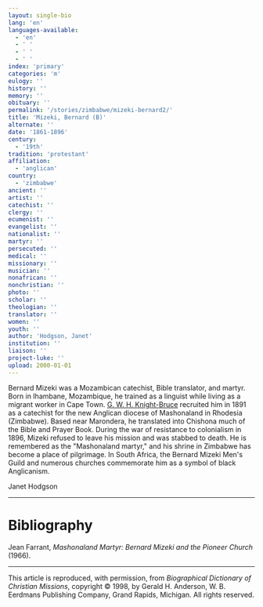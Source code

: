 ```yaml
---
layout: single-bio
lang: 'en'
languages-available:
  - 'en'
  - ' '
  - ' '
  - ' '
index: 'primary'
categories: 'm'
eulogy: ''
history: ''
memory: ''
obituary: ''
permalink: '/stories/zimbabwe/mizeki-bernard2/'
title: 'Mizeki, Bernard (B)'
alternate: ''
date: '1861-1896'
century:
  - '19th'
tradition: 'protestant'
affiliation:
  - 'anglican'
country:
  - 'zimbabwe'
ancient: ''
artist: ''
catechist: ''
clergy: ''
ecumenist: ''
evangelist: ''
nationalist: ''
martyr: ''
persecuted: ''
medical: ''
missionary: ''
musician: ''
nonafrican: ''
nonchristian: ''
photo: ''
scholar: ''
theologian: ''
translator: ''
women: ''
youth: ''
author: 'Hodgson, Janet'
institution: ''
liaison: ''
project-luke: ''
upload: 2000-01-01
---
```



Bernard Mizeki was a Mozambican catechist, Bible translator,
and martyr. Born in Ihambane, Mozambique, he trained as a
linguist while living as a migrant worker in Cape Town. [G.
W. H. Knight-Bruce](../southafrica/knight-bruce_george.html) recruited him in 1891 as a catechist
for the new Anglican diocese of Mashonaland in Rhodesia (Zimbabwe).
Based near Marondera, he translated into Chishona much of
the Bible and Prayer Book. During the war of resistance to
colonialism in 1896, Mizeki refused to leave his mission and
was stabbed to death. He is remembered as the "Mashonaland
martyr," and his shrine in Zimbabwe has become a place of
pilgrimage. In South Africa, the Bernard Mizeki Men's Guild
and numerous churches commemorate him as a symbol of black
Anglicanism.

Janet Hodgson

---

# Bibliography

Jean Farrant, *Mashonaland Martyr: Bernard Mizeki and the Pioneer Church* (1966).

---

This article is reproduced, with permission, from *Biographical Dictionary of Christian Missions*, copyright © 1998, by Gerald H. Anderson, W. B. Eerdmans Publishing Company, Grand Rapids, Michigan. All rights reserved.